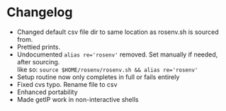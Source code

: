 # Changelog

+ Changed default csv file dir to same location as rosenv.sh is sourced from.
+ Prettied prints.
+ Undocumented `alias re='rosenv'` removed. Set manually if needed, after sourcing.  
like so: `source $HOME/rosenv/rosenv.sh && alias re='rosenv'`
+ Setup routine now only completes in full or fails entirely
+ Fixed cvs typo. Rename file to csv
+ Enhanced portability
+ Made getIP work in non-interactive shells
